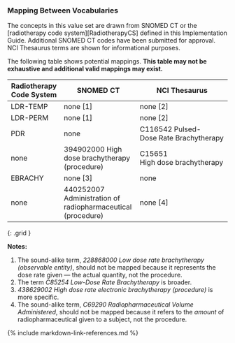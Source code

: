### Mapping Between Vocabularies

The concepts in this value set are drawn from SNOMED CT or the [radiotherapy code system][RadiotherapyCS] defined in this Implementation Guide. Additional SNOMED CT codes have been submitted for approval. NCI Thesaurus terms are shown for informational purposes.

The following table shows potential mappings. **This table may not be exhaustive and additional valid mappings may exist.**

| **Radiotherapy Code System** | **SNOMED CT**                  | **NCI Thesaurus**                 |
| --------- | ------------------------------ | --------------------------------- |
| LDR-TEMP  | none [1]  | none [2] |
| LDR-PERM  | none [1]  | none [2] |
| PDR | none | C116542 Pulsed-Dose Rate Brachytherapy |
| none |  394902000  High dose brachytherapy (procedure)   | C15651 High dose brachytherapy  |
| EBRACHY | none [3] | none   |
| none | 440252007 Administration of radiopharmaceutical (procedure) | none [4] |
{: .grid }

**Notes:**

1. The sound-alike term, *228868000 Low dose rate brachytherapy (observable entity)*, should not be mapped because it represents the dose rate given — the actual quantity, not the procedure.
2. The term *C85254 Low-Dose Rate Brachytherapy* is broader.
3. *438629002 High dose rate electronic brachytherapy (procedure)* is more specific.
4. The sound-alike term, *C69290 Radiopharmaceutical Volume Administered*, should not be mapped because it refers to the *amount* of radiopharmaceutical given to a subject, not the procedure.



{% include markdown-link-references.md %}
